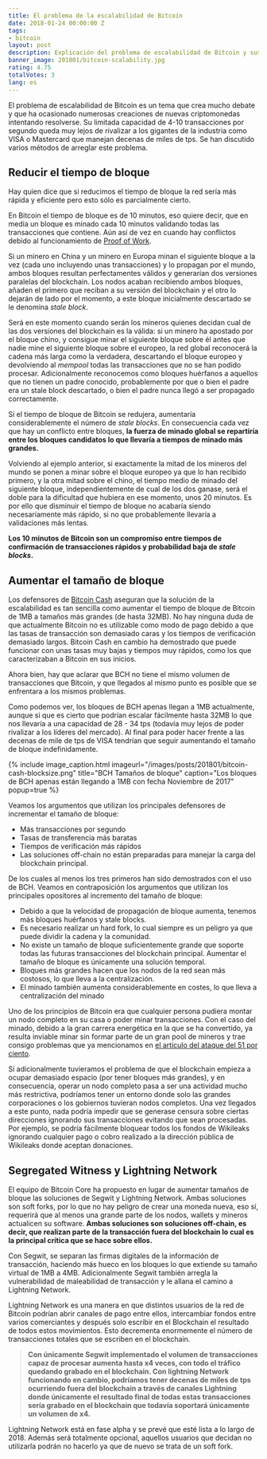 ```yaml
---
title: El problema de la escalabilidad de Bitcoin
date: 2018-01-24 00:00:00 Z
tags:
- bitcoin
layout: post
description: Explicación del problema de escalabilidad de Bitcoin y sus posibles soluciones.
banner_image: 201801/bitcoin-scalability.jpg
rating: 4.75
totalVotes: 3
lang: es
---
```


El problema de escalabilidad de Bitcoin es un tema que crea mucho debate y que ha ocasionado numerosas creaciones de nuevas criptomonedas intentando resolverse. Su limitada capacidad de 4-10 transacciones por segundo queda muy lejos de rivalizar a los gigantes de la industria como VISA o Mastercard que manejan decenas de miles de tps. Se han discutido varios métodos de arreglar este problema.

<!--more-->

## Reducir el tiempo de bloque

Hay quien dice que si reducimos el tiempo de bloque la red sería más rápida y eficiente pero esto sólo es parcialmente cierto.

En Bitcoin el tiempo de bloque es de 10 minutos, eso quiere decir, que en media un bloque es minado cada 10 minutos validando todas las transacciones que contiene. Aún así de vez en cuando hay conflictos debido al funcionamiento de [Proof of Work](/que-es-proof-of-work/).

Si un minero en China y un minero en Europa minan el siguiente bloque a la vez (cada uno incluyendo unas transacciones) y lo propagan por el mundo, ambos bloques resultan perfectamentes válidos y generarían dos versiones paralelas del blockchain. Los nodos acaban recibiendo ambos bloques, añaden el primero que reciban a su versión del blockchain y el otro lo dejarán de lado por el momento, a este bloque inicialmente descartado se le denomina *stale block*.

Será en este momento cuando serán los mineros quienes decidan cual de las dos versiones del blockchain es la válida: si un minero ha apostado por el bloque chino, y consigue minar el siguiente bloque sobre él antes que nadie mine el siguiente bloque sobre el europeo, la red global reconocerá la cadena más larga como la verdadera, descartando el bloque europeo y devolviendo al *mempool* todas las transacciones que no se han podido procesar. Adicionalmente reconocemos como bloques huérfanos a aquellos que no tienen un padre conocido, probablemente por que o bien el padre era un stale block descartado, o bien el padre nunca llegó a ser propagado correctamente.

Si el tiempo de bloque de Bitcoin se redujera, aumentaría considerablemente el número de *stale blocks*. En consecuencia cada vez que hay un conflicto entre bloques, **la fuerza de minado global se repartiría entre los bloques candidatos lo que llevaría a tiempos de minado más grandes.**

Volviendo al ejemplo anterior, si exactamente la mitad de los mineros del mundo se ponen a minar sobre el bloque europeo ya que lo han recibido primero, y la otra mitad sobre el chino, el tiempo medio de minado del siguiente bloque, independientemente de cual de los dos ganase, será el doble para la dificultad que hubiera en ese momento, unos 20 minutos. Es por ello que disminuir el tiempo de bloque no acabaría siendo necesariamente más rápido, si no que probablemente llevaría a validaciones más lentas.

**Los 10 minutos de Bitcoin son un compromiso entre tiempos de confirmación de transacciones rápidos y probabilidad baja de *stale blocks*.**

## Aumentar el tamaño de bloque

Los defensores de [Bitcoin Cash](/que-es-bitcoin-cash) aseguran que la solución de la escalabilidad es tan sencilla como aumentar el tiempo de bloque de Bitcoin de 1MB a tamaños más grandes (de hasta 32MB). No hay ninguna duda de que actualmente Bitcoin no es utilizable como modo de pago debido a que las tasas de transacción son demasiado caras y los tiempos de verificación demasiado largos. Bitcoin Cash en cambio ha demostrado que puede funcionar con unas tasas muy bajas y tiempos muy rápidos, como los que caracterizaban a Bitcoin en sus inicios.

Ahora bien, hay que aclarar que BCH no tiene el mismo volumen de transacciones que Bitcoin, y que llegados al mismo punto es posible que se enfrentara a los mismos problemas.

Como podemos ver, los bloques de BCH apenas llegan a 1MB actualmente, aunque si que es cierto que podrían escalar fácilmente hasta 32MB lo que nos llevaría a una capacidad de 28 - 34 tps (todavía muy lejos de poder rivalizar a los líderes del mercado). Al final para poder hacer frente a las decenas de mile de tps de VISA tendrían que seguir aumentando el tamaño de bloque indefinidamente.

{% include image_caption.html imageurl="/images/posts/201801/bitcoin-cash-blocksize.png" title="BCH Tamaños de bloque" caption="Los bloques de BCH apenas están llegando a 1MB con fecha Noviembre de 2017" popup=true %}

Veamos los argumentos que utilizan los principales defensores de incrementar el tamaño de bloque:
* Más transacciones por segundo
* Tasas de transferencia más baratas
* Tiempos de verificación más rápidos
* Las soluciones off-chain no están preparadas para manejar la carga del blockchain principal.

De los cuales al menos los tres primeros han sido demostrados con el uso de BCH. Veamos en contraposición los argumentos que utilizan los principales opositores al incremento del tamaño de bloque:

* Debido a que la velocidad de propagación de bloque aumenta, tenemos más bloques huérfanos y stale blocks.
* Es necesario realizar un hard fork, lo cual siempre es un peligro ya que puede dividir la cadena y la comunidad.
* No existe un tamaño de bloque suficientemente grande que soporte todas las futuras transacciones del blockchain principal. Aumentar el tamaño de bloque es únicamente una solución temporal.
* Bloques más grandes hacen que los nodos de la red sean más costosos, lo que lleva a la centralización.
* El minado también aumenta considerablemente en costes, lo que lleva a centralización del minado

Uno de los principios de Bitcoin era que cualquier persona pudiera montar un nodo completo en su casa o poder minar transacciones. Con el caso del minado, debido a la gran carrera energética en la que se ha convertido, ya resulta inviable minar sin formar parte de un gran pool de mineros y trae consigo problemas que ya mencionamos en [el artículo del ataque del 51 por ciento](/ataque-51-porciento).

Si adicionalmente tuvieramos el problema de que el blockchain empieza a ocupar demasiado espacio (por tener bloques más grandes), y en consecuencia, operar un nodo completo pasa a ser una actividad mucho más restrictiva, podríamos tener un entorno donde solo las grandes corporaciones o los gobiernos tuvieran nodos completos. Una vez llegados a este punto, nada podría impedir que se generase censura sobre ciertas direcciones ignorando sus transacciones evitando que sean procesadas. Por ejemplo, se podría fácilmente bloquear todos los fondos de Wikileaks ignorando cualquier pago o cobro realizado a la dirección pública de Wikileaks donde aceptan donaciones.

## Segregated Witness y Lightning Network

El equipo de Bitcoin Core ha propuesto en lugar de aumentar tamaños de bloque las soluciones de Segwit y Lightning Network. Ambas soluciones son soft forks, por lo que no hay peligro de crear una moneda nueva, eso sí, requerirá que al menos una grande parte de los nodos, wallets y mineros actualicen su software. **Ambas soluciones son soluciones off-chain, es decir, que realizan parte de la transacción fuera del blockchain lo cual es la principal crítica que se hace sobre ellos.**

Con Segwit, se separan las firmas digitales de la información de transacción, haciendo más hueco en los bloques lo que extiende su tamaño virtual de 1MB a 4MB. Adicionalmente Segwit también arregla la vulnerabilidad de maleabilidad de transacción y le allana el camino a Lightning Network.

Lightning Network es una manera en que distintos usuarios de la red de Bitcoin podrían abrir canales de pago entre ellos, intercambiar fondos entre varios comerciantes y después solo escribir en el Blockchain el resultado de todos estos movimientos. Esto decrementa enormemente el número de transacciones totales que se escriben en el blockchain.

> **Con únicamente Segwit implementado el volumen de transacciones capaz de procesar aumenta hasta x4 veces, con todo el tráfico quedando grabado en el blockchain. Con lightning Network funcionando en cambio, podríamos tener decenas de miles de tps ocurriendo fuera del blockchain a través de canales Lightning donde únicamente el resultado final de todas estas transacciones sería grabado en el blockchain que todavía soportará únicamente un volumen de x4.**

Lightning Network está en fase alpha y se prevé que esté lista a lo largo de 2018. Además será totalmente opcional, aquellos usuarios que decidan no utilizarla podrán no hacerlo ya que de nuevo se trata de un soft fork.